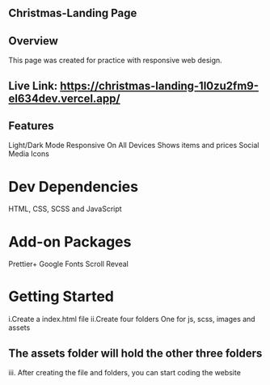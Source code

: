 ## Christmas-Landing Page
## Overview
This page was created for practice with responsive web design.

## Live Link: https://christmas-landing-1l0zu2fm9-el634dev.vercel.app/

## Features 
Light/Dark Mode
Responsive On All Devices
Shows items and prices
Social Media Icons

# Dev Dependencies
HTML, CSS, SCSS and JavaScript

# Add-on Packages
Prettier+
Google Fonts
Scroll Reveal 

# Getting Started
i.Create a index.html file
ii.Create four folders
One for js, scss, images and assets
## The assets folder will hold the other three folders
iii. After creating the file and folders, you can start coding the website
